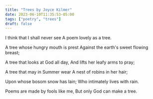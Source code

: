 ```yaml
---
title: "Trees by Joyce Kilmer"
date: 2023-06-10T11:35:53-05:00
tags: ["poetry", "trees"]
draft: false
---
```


I think that I shall never see
A poem lovely as a tree.

A tree whose hungry mouth is prest
Against the earth's sweet flowing breast;

A tree that looks at God all day,
And lifts her leafy arms to pray;

A tree that may in Summer wear
A nest of robins in her hair;

Upon whose bosom snow has lain;
Who intimately lives with rain.

Poems are made by fools like me,
But only God can make a tree.